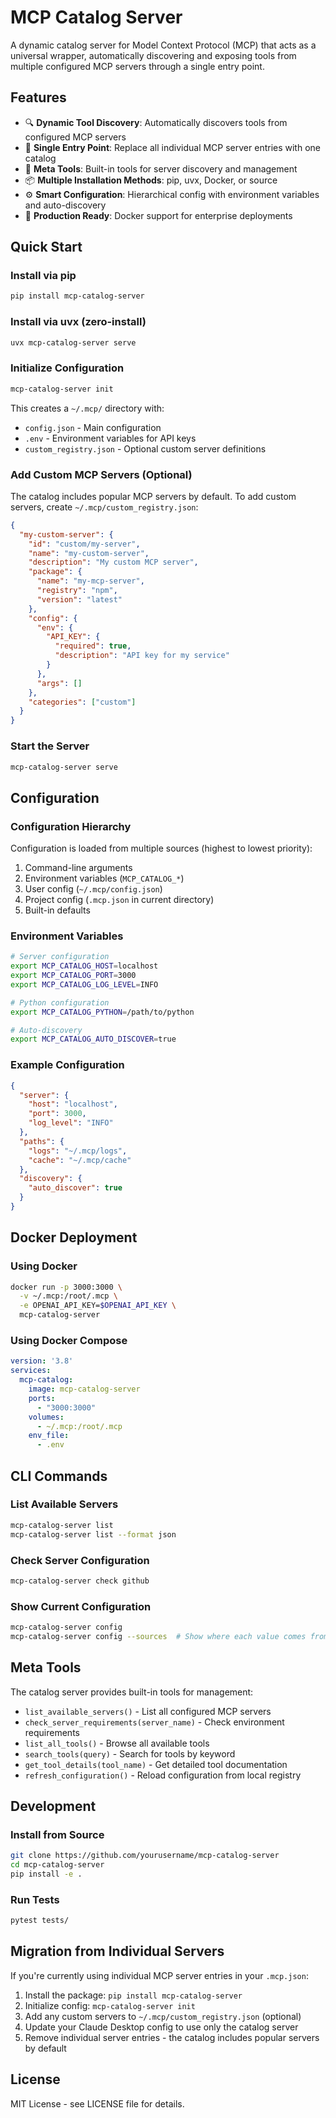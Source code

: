 # MCP Catalog Server

A dynamic catalog server for Model Context Protocol (MCP) that acts as a universal wrapper, automatically discovering and exposing tools from multiple configured MCP servers through a single entry point.

## Features

- 🔍 **Dynamic Tool Discovery**: Automatically discovers tools from configured MCP servers
- 🚀 **Single Entry Point**: Replace all individual MCP server entries with one catalog
- 🔧 **Meta Tools**: Built-in tools for server discovery and management
- 📦 **Multiple Installation Methods**: pip, uvx, Docker, or source
- ⚙️ **Smart Configuration**: Hierarchical config with environment variables and auto-discovery
- 🐳 **Production Ready**: Docker support for enterprise deployments

## Quick Start

### Install via pip

```bash
pip install mcp-catalog-server
```

### Install via uvx (zero-install)

```bash
uvx mcp-catalog-server serve
```

### Initialize Configuration

```bash
mcp-catalog-server init
```

This creates a `~/.mcp/` directory with:
- `config.json` - Main configuration
- `.env` - Environment variables for API keys
- `custom_registry.json` - Optional custom server definitions

### Add Custom MCP Servers (Optional)

The catalog includes popular MCP servers by default. To add custom servers, create `~/.mcp/custom_registry.json`:

```json
{
  "my-custom-server": {
    "id": "custom/my-server",
    "name": "my-custom-server",
    "description": "My custom MCP server",
    "package": {
      "name": "my-mcp-server",
      "registry": "npm",
      "version": "latest"
    },
    "config": {
      "env": {
        "API_KEY": {
          "required": true,
          "description": "API key for my service"
        }
      },
      "args": []
    },
    "categories": ["custom"]
  }
}
```

### Start the Server

```bash
mcp-catalog-server serve
```

## Configuration

### Configuration Hierarchy

Configuration is loaded from multiple sources (highest to lowest priority):

1. Command-line arguments
2. Environment variables (`MCP_CATALOG_*`)
3. User config (`~/.mcp/config.json`)
4. Project config (`.mcp.json` in current directory)
5. Built-in defaults

### Environment Variables

```bash
# Server configuration
export MCP_CATALOG_HOST=localhost
export MCP_CATALOG_PORT=3000
export MCP_CATALOG_LOG_LEVEL=INFO

# Python configuration
export MCP_CATALOG_PYTHON=/path/to/python

# Auto-discovery
export MCP_CATALOG_AUTO_DISCOVER=true
```

### Example Configuration

```json
{
  "server": {
    "host": "localhost",
    "port": 3000,
    "log_level": "INFO"
  },
  "paths": {
    "logs": "~/.mcp/logs",
    "cache": "~/.mcp/cache"
  },
  "discovery": {
    "auto_discover": true
  }
}
```

## Docker Deployment

### Using Docker

```bash
docker run -p 3000:3000 \
  -v ~/.mcp:/root/.mcp \
  -e OPENAI_API_KEY=$OPENAI_API_KEY \
  mcp-catalog-server
```

### Using Docker Compose

```yaml
version: '3.8'
services:
  mcp-catalog:
    image: mcp-catalog-server
    ports:
      - "3000:3000"
    volumes:
      - ~/.mcp:/root/.mcp
    env_file:
      - .env
```

## CLI Commands

### List Available Servers

```bash
mcp-catalog-server list
mcp-catalog-server list --format json
```

### Check Server Configuration

```bash
mcp-catalog-server check github
```

### Show Current Configuration

```bash
mcp-catalog-server config
mcp-catalog-server config --sources  # Show where each value comes from
```

## Meta Tools

The catalog server provides built-in tools for management:

- `list_available_servers()` - List all configured MCP servers
- `check_server_requirements(server_name)` - Check environment requirements
- `list_all_tools()` - Browse all available tools
- `search_tools(query)` - Search for tools by keyword
- `get_tool_details(tool_name)` - Get detailed tool documentation
- `refresh_configuration()` - Reload configuration from local registry

## Development

### Install from Source

```bash
git clone https://github.com/yourusername/mcp-catalog-server
cd mcp-catalog-server
pip install -e .
```

### Run Tests

```bash
pytest tests/
```

## Migration from Individual Servers

If you're currently using individual MCP server entries in your `.mcp.json`:

1. Install the package: `pip install mcp-catalog-server`
2. Initialize config: `mcp-catalog-server init`
3. Add any custom servers to `~/.mcp/custom_registry.json` (optional)
4. Update your Claude Desktop config to use only the catalog server
5. Remove individual server entries - the catalog includes popular servers by default

## License

MIT License - see LICENSE file for details.
